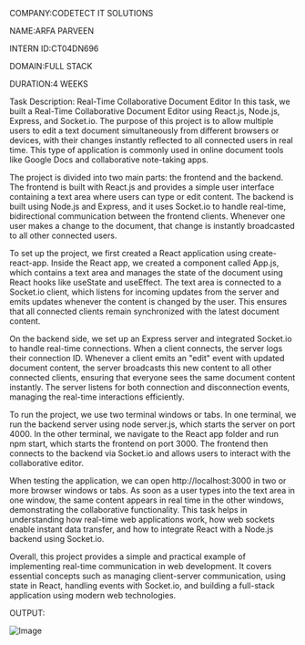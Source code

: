 COMPANY:CODETECT IT SOLUTIONS

NAME:ARFA PARVEEN

INTERN ID:CT04DN696

DOMAIN:FULL STACK

DURATION:4 WEEKS

Task Description: Real-Time Collaborative Document Editor
In this task, we built a Real-Time Collaborative Document Editor using React.js, Node.js, Express, and Socket.io. The purpose of this project is to allow multiple users to edit a text document simultaneously from different browsers or devices, with their changes instantly reflected to all connected users in real time. This type of application is commonly used in online document tools like Google Docs and collaborative note-taking apps.

The project is divided into two main parts: the frontend and the backend. The frontend is built with React.js and provides a simple user interface containing a text area where users can type or edit content. The backend is built using Node.js and Express, and it uses Socket.io to handle real-time, bidirectional communication between the frontend clients. Whenever one user makes a change to the document, that change is instantly broadcasted to all other connected users.

To set up the project, we first created a React application using create-react-app. Inside the React app, we created a component called App.js, which contains a text area and manages the state of the document using React hooks like useState and useEffect. The text area is connected to a Socket.io client, which listens for incoming updates from the server and emits updates whenever the content is changed by the user. This ensures that all connected clients remain synchronized with the latest document content.

On the backend side, we set up an Express server and integrated Socket.io to handle real-time connections. When a client connects, the server logs their connection ID. Whenever a client emits an "edit" event with updated document content, the server broadcasts this new content to all other connected clients, ensuring that everyone sees the same document content instantly. The server listens for both connection and disconnection events, managing the real-time interactions efficiently.

To run the project, we use two terminal windows or tabs. In one terminal, we run the backend server using node server.js, which starts the server on port 4000. In the other terminal, we navigate to the React app folder and run npm start, which starts the frontend on port 3000. The frontend then connects to the backend via Socket.io and allows users to interact with the collaborative editor.

When testing the application, we can open http://localhost:3000 in two or more browser windows or tabs. As soon as a user types into the text area in one window, the same content appears in real time in the other windows, demonstrating the collaborative functionality. This task helps in understanding how real-time web applications work, how web sockets enable instant data transfer, and how to integrate React with a Node.js backend using Socket.io.

Overall, this project provides a simple and practical example of implementing real-time communication in web development. It covers essential concepts such as managing client-server communication, using state in React, handling events with Socket.io, and building a full-stack application using modern web technologies.

OUTPUT:

![Image](https://github.com/user-attachments/assets/596cdf73-b6aa-4490-9738-26495a2ffd92)


